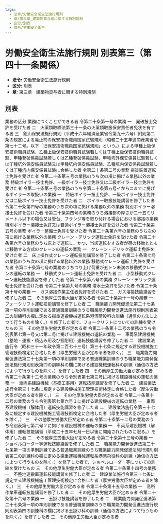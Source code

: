 ```yaml
---
tags:
  - 法令/労働安全衛生法施行規則
  - 章/第三章_建築物貸与者に関する特別規制
  - 区分/別表
  - 体系/労働安全衛生
---
```

# 労働安全衛生法施行規則 別表第三（第四十一条関係）

- **法令:** 労働安全衛生法施行規則
- **区分:** 別表
- **章:** 第三章　建築物貸与者に関する特別規制

## 別表
業務の区分	業務につくことができる者
令第二十条第一号の業務	一　発破技士免許を受けた者
二　火薬類取締法第三十一条の火薬類取扱保安責任者免状を有する者
三　鉱山保安法施行規則（平成十六年経済産業省令第九十六号）附則第二条の規定による廃止前の保安技術職員国家試験規則（昭和二十五年通商産業省令第七十二号。以下「旧保安技術職員国家試験規則」という。）による甲種上級保安技術職員試験、乙種上級保安技術職員試験若しくは丁種上級保安技術職員試験、甲種発破係員試験若しくは乙種発破係員試験、甲種坑外保安係員試験若しくは丁種坑外保安係員試験又は甲種坑内保安係員試験、乙種坑内保安係員試験若しくは丁種坑内保安係員試験に合格した者
令第二十条第二号の業務	揚貨装置運転士免許を受けた者
令第二十条第三号の業務のうち次の項に掲げる業務以外の業務	特級ボイラー技士免許、一級ボイラー技士免許又は二級ボイラー技士免許を受けた者
令第二十条第三号の業務のうち令第二十条第五号イからニまでに掲げるボイラーの取扱いの業務	一　特級ボイラー技士免許、一級ボイラー技士免許又は二級ボイラー技士免許を受けた者
二　ボイラー取扱技能講習を修了した者
令第二十条第四号の業務のうち次の項に掲げる業務以外の業務	特別ボイラー溶接士免許を受けた者
令第二十条第四号の業務のうち溶接部の厚さが二十五ミリメートル以下の場合又は管台、フランジ等を取り付ける場合における溶接の業務	特別ボイラー溶接士免許又は普通ボイラー溶接士免許を受けた者
令第二十条第五号の業務	ボイラー整備士免許を受けた者
令第二十条第六号の業務のうち次の項に掲げる業務以外の業務	クレーン・デリック運転士免許を受けた者
令第二十条第六号の業務のうち床上で運転し、かつ、当該運転をする者が荷の移動とともに移動する方式のクレーンの運転の業務	一　クレーン・デリック運転士免許を受けた者
二　床上操作式クレーン運転技能講習を修了した者
令第二十条第七号の業務のうち次の項に掲げる業務以外の業務	移動式クレーン運転士免許を受けた者
令第二十条第七号の業務のうちつり上げ荷重が五トン未満の移動式クレーンの運転の業務	一　移動式クレーン運転士免許を受けた者
二　小型移動式クレーン運転技能講習を修了した者
令第二十条第八号の業務	クレーン・デリック運転士免許を受けた者
令第二十条第九号の業務	潜水士免許を受けた者
令第二十条第十号の業務	一　ガス溶接作業主任者免許を受けた者
二　ガス溶接技能講習を修了した者
三　その他厚生労働大臣が定める者
令第二十条第十一号の業務	一　フォークリフト運転技能講習を修了した者
二　職業能力開発促進法第二十七条第一項の準則訓練である普通職業訓練のうち職業能力開発促進法施行規則別表第二の訓練科の欄に定める揚重運搬機械運転系港湾荷役科の訓練（通信の方法によつて行うものを除く。）を修了した者で、フォークリフトについての訓練を受けたもの
三　その他厚生労働大臣が定める者
令第二十条第十二号の業務のうち令別表第七第一号又は第二号に掲げる建設機械の運転の業務	一　車両系建設機械（整地・運搬・積込み用及び掘削用）運転技能講習を修了した者
二　建設業法施行令（昭和三十一年政令第二百七十三号）第三十七条に規定する建設機械施工管理技術検定に合格した者（厚生労働大臣が定める者を除く。）
三　職業能力開発促進法第二十七条第一項の準則訓練である普通職業訓練のうち職業能力開発促進法施行規則別表第四の訓練科の欄に掲げる建設機械運転科の訓練（通信の方法によつて行うものを除く。）を修了した者
四　その他厚生労働大臣が定める者
令第二十条第十二号の業務のうち令別表第七第三号に掲げる建設機械の運転の業務	一　車両系建設機械（基礎工事用）運転技能講習を修了した者
二　建設業法施行令第三十七条に規定する建設機械施工管理技術検定に合格した者（厚生労働大臣が定める者を除く。）
三　その他厚生労働大臣が定める者
令第二十条第十二号の業務のうち令別表第七第六号１に掲げる建設機械の運転の業務	一　車両系建設機械（解体用）運転技能講習を修了した者
二　建設業法施行令第三十七条に規定する建設機械施工管理技術検定に合格した者（厚生労働大臣が定める者を除く。）
三　その他厚生労働大臣が定める者
令第二十条第十二号の業務のうち令別表第七第六号２に掲げる建設機械の運転の業務	一　車両系建設機械（解体用）運転技能講習（平成二十五年七月一日以後に開始されたものに限る。）を修了した者
二　その他厚生労働大臣が定める者
令第二十条第十三号の業務	一　ショベルローダー等運転技能講習を修了した者
二　職業能力開発促進法第二十七条第一項の準則訓練である普通職業訓練のうち職業能力開発促進法施行規則別表第二の訓練科の欄に定める揚重運搬機械運転系港湾荷役科の訓練（通信の方法によつて行うものを除く。）を修了した者で、ショベルローダー等についての訓練を受けたもの
三　その他厚生労働大臣が定める者
令第二十条第十四号の業務	一　不整地運搬車運転技能講習を修了した者
二　建設業法施行令第三十七条に規定する建設機械施工管理技術検定に合格した者（厚生労働大臣が定める者を除く。）
三　その他厚生労働大臣が定める者
令第二十条第十五号の業務	一　高所作業車運転技能講習を修了した者
二　その他厚生労働大臣が定める者
令第二十条第十六号の業務	一　玉掛け技能講習を修了した者
二　職業能力開発促進法第二十七条第一項の準則訓練である普通職業訓練のうち職業能力開発促進法施行規則別表第四の訓練科の欄に掲げる玉掛け科の訓練（通信の方法によつて行うものを除く。）を修了した者
三　その他厚生労働大臣が定める者


